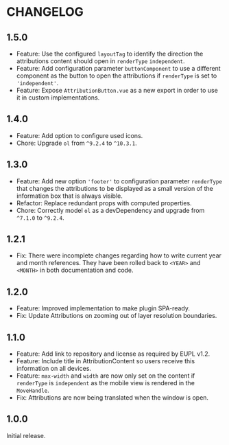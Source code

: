 # CHANGELOG

## 1.5.0

- Feature: Use the configured `layoutTag` to identify the direction the attributions content should open in `renderType` `independent`.
- Feature: Add configuration parameter `buttonComponent` to use a different component as the button to open the attributions if `renderType` is set to `'independent'`.
- Feature: Expose `AttributionButton.vue` as a new export in order to use it in custom implementations.

## 1.4.0

- Feature: Add option to configure used icons.
- Chore: Upgrade `ol` from `^9.2.4` to `^10.3.1`.

## 1.3.0

- Feature: Add new option `'footer'` to configuration parameter `renderType` that changes the attributions to be displayed as a small version of the information box that is always visible.
- Refactor: Replace redundant props with computed properties.
- Chore: Correctly model `ol` as a devDependency and upgrade from `^7.1.0` to `^9.2.4`.

## 1.2.1

- Fix: There were incomplete changes regarding how to write current year and month references. They have been rolled back to `<YEAR>` and `<MONTH>` in both documentation and code.

## 1.2.0

- Feature: Improved implementation to make plugin SPA-ready.
- Fix: Update Attributions on zooming out of layer resolution boundaries.

## 1.1.0

- Feature: Add link to repository and license as required by EUPL v1.2.
- Feature: Include title in AttributionContent so users receive this information on all devices.
- Feature: `max-width` and `width` are now only set on the content if `renderType` is `independent` as the mobile view is rendered in the `MoveHandle`.
- Fix: Attributions are now being translated when the window is open.

## 1.0.0

Initial release.
